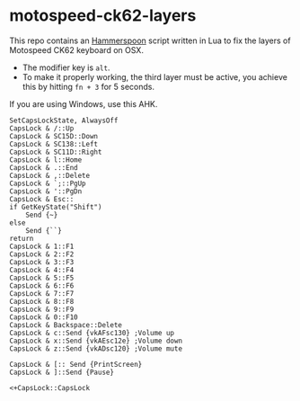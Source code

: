 # motospeed-ck62-layers

This repo contains an [Hammerspoon](https://github.com/Hammerspoon/hammerspoon) script written in Lua to fix the layers of Motospeed CK62 keyboard on OSX.

- The modifier key is `alt`. 
- To make it properly working, the third layer must be active, you achieve this by hitting `fn + 3` for 5 seconds. 

If you are using Windows, use this AHK.

```ahk
SetCapsLockState, AlwaysOff
CapsLock & /::Up
CapsLock & SC15D::Down
CapsLock & SC138::Left
CapsLock & SC11D::Right
CapsLock & l::Home
CapsLock & .::End
CapsLock & ,::Delete
CapsLock & `;::PgUp
CapsLock & '::PgDn
CapsLock & Esc::
if GetKeyState("Shift")
	Send {~}
else
	Send {``}
return
CapsLock & 1::F1
CapsLock & 2::F2
CapsLock & 3::F3
CapsLock & 4::F4
CapsLock & 5::F5
CapsLock & 6::F6
CapsLock & 7::F7
CapsLock & 8::F8
CapsLock & 9::F9
CapsLock & 0::F10
CapsLock & Backspace::Delete
CapsLock & c::Send {vkAFsc130} ;Volume up
CapsLock & x::Send {vkAEsc12e} ;Volume down
CapsLock & z::Send {vkADsc120} ;Volume mute

CapsLock & [:: Send {PrintScreen}
CapsLock & ]::Send {Pause}

<+CapsLock::CapsLock
```
